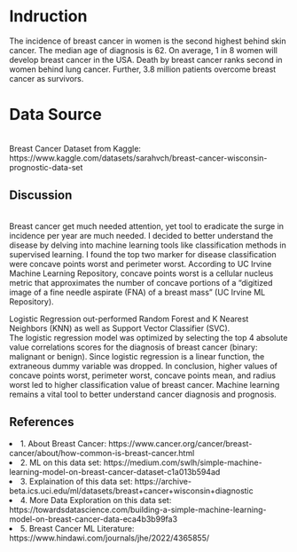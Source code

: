 # Indruction


The incidence of breast cancer in women is the second highest behind skin cancer. The median age of diagnosis is 62. On average, 1 in 8 women will develop breast cancer in the USA. Death by breast cancer ranks second in women behind lung cancer. Further, 3.8 million patients overcome breast cancer as survivors. 

# Data Source
<br>
Breast Cancer Dataset from Kaggle:
https://www.kaggle.com/datasets/sarahvch/breast-cancer-wisconsin-prognostic-data-set

## Discussion 
<br>
Breast cancer get much needed attention, yet tool to eradicate the surge in incidence per year are much needed. I decided to better understand the disease by delving into machine learning tools like classification methods in supervised learning. I found the top two marker for disease classification were concave points worst and perimeter worst. According to UC Irvine Machine Learning Repository, concave points worst is a cellular nucleus metric that approximates the number of concave portions of a “digitized image of a fine needle aspirate (FNA) of a breast mass” (UC Irvine ML Repository).

Logistic Regression out-performed Random Forest and K Nearest Neighbors (KNN) as well as Support Vector Classifier (SVC).
<br>
The logistic regression model was optimized by selecting the top 4 absolute value correlations scores for the diagnosis of breast cancer (binary: malignant or benign). Since logistic regression is a linear function, the extraneous dummy variable was dropped. 
In conclusion, higher values of concave points worst, perimeter worst, concave points mean, and radius worst led to higher classification value of breast cancer. Machine learning remains a vital tool to better understand cancer diagnosis and prognosis. 
<br>
## References
<li>1. About Breast Cancer: https://www.cancer.org/cancer/breast-cancer/about/how-common-is-breast-cancer.html</li>
<li>2. ML on this data set: https://medium.com/swlh/simple-machine-learning-model-on-breast-cancer-dataset-c1a013b594ad </li>
<li> 3. Explaination of this data set: https://archive-beta.ics.uci.edu/ml/datasets/breast+cancer+wisconsin+diagnostic </li>
<li>4. More Data Exploration on this data set: https://towardsdatascience.com/building-a-simple-machine-learning-model-on-breast-cancer-data-eca4b3b99fa3 </li>
<li>5. Breast Cancer ML Literature: https://www.hindawi.com/journals/jhe/2022/4365855/ </li>
